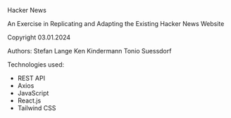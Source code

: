 Hacker News

An Exercise in Replicating and Adapting the Existing Hacker News Website 

Copyright 03.01.2024

Authors: 
Stefan Lange
Ken Kindermann
Tonio Suessdorf

Technologies used:
- REST API 
- Axios
- JavaScript
- React.js
- Tailwind CSS
